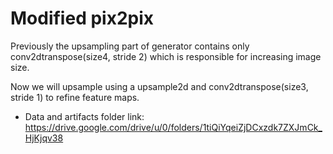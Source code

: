 # Modified pix2pix

Previously the upsampling part of generator contains only conv2dtranspose(size4, stride 2) which is responsible for increasing image size.

Now we will upsample using a upsample2d and conv2dtranspose(size3, stride 1) to refine feature maps.

- Data and artifacts folder link: https://drive.google.com/drive/u/0/folders/1tiQiYqeiZjDCxzdk7ZXJmCk_HjKjqv38
